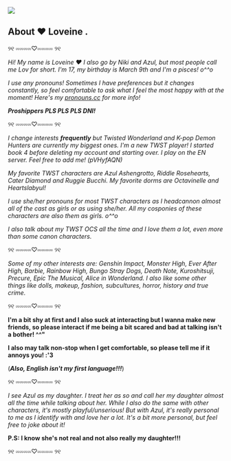 ![](https://files.catbox.moe/vprl5q.gif)
## About ❤︎ Loveine .

୨୧ ⏔⏔⏔⏔♡⏔⏔⏔⏔ ୨୧ 

*Hi! My name is Loveine ♥︎ I also go by Niki and Azul, but most people call me Lov for short. I'm 17, my birthday is March 9th and I'm a pisces! o^^o*

*I use any pronouns! Sometimes I have preferences but it changes constantly, so feel comfortable to ask what I feel the most happy with at the moment!
Here's my [pronouns.cc](https://pronouns.cc/@OCTAVINELLE) for more info!*

***Proshippers PLS PLS PLS DNI!***

୨୧ ⏔⏔⏔⏔♡⏔⏔⏔⏔ ୨୧

*I change interests **frequently** but Twisted Wonderland and K-pop Demon Hunters are currently my biggest ones. I'm a new TWST player! I started book 4 before deleting my account and starting over. I play on the EN server. Feel free to add me! (pVHyfAQN)*

*My favorite TWST characters are Azul Ashengrotto, Riddle Rosehearts, Cater Diamond and Ruggie Bucchi. My favorite dorms are Octavinelle and Heartslabyul!*

*I use she/her pronouns for most TWST characters as I headcannon almost all of the cast as girls or as using she/her. All my cosponies of these characters are also them as girls. o^^o*

*I also talk about my TWST OCS all the time and I love them a lot, even more than some canon characters.*

୨୧ ⏔⏔⏔⏔♡⏔⏔⏔⏔ ୨୧

*Some of my other interests are: Genshin Impact, Monster High, Ever After High, Barbie, Rainbow High, Bungo Stray Dogs, Death Note, Kuroshitsuji, Precure, Epic The Musical, Alice in Wonderland. I also like some other things like dolls, makeup, fashion, subcultures, horror, history and true crime.*

୨୧ ⏔⏔⏔⏔♡⏔⏔⏔⏔ ୨୧

**I'm a bit shy at first and I also suck at interacting but I wanna make new friends, so please interact if me being a bit scared and bad at talking isn't a bother! ^^"**

**I also may talk non-stop when I get comfortable, so please tell me if it annoys you! :'3**

(***Also, English isn't my first language!!!***)

୨୧ ⏔⏔⏔⏔♡⏔⏔⏔⏔ ୨୧

*I see Azul as my daughter. I treat her as so and call her my daughter almost all the time while talking about her. While I also do the same with other characters, it's mostly playful/unserious! But with Azul, it's really personal to me as I identify with and love her a lot. It's a bit more personal, but feel free to joke about it!*

**P.S: I know she's not real and not also really my daughter!!!**

୨୧ ⏔⏔⏔⏔♡⏔⏔⏔⏔ ୨୧
